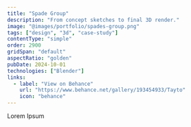 ```yaml
---
title: "Spade Group"
description: "From concept sketches to final 3D render."
image: "@images/portfolio/spades-group.png"
tags: ["design", "3d", "case-study"]
contentType: "simple"
order: 2900
gridSpan: "default"
aspectRatio: "golden"
pubDate: 2024-10-01
technologies: ["Blender"]
links:
  - label: "View on Behance"
    url: "https://www.behance.net/gallery/193454933/Tayto"
    icon: "behance"
---
```


Lorem Ipsum 